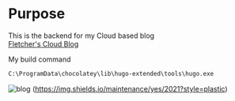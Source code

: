 # Purpose

This is the backend for my Cloud based blog  
[Fletcher's Cloud Blog](https://cloud.fskelly.com)

My build command

```bash
C:\ProgramData\chocolatey\lib\hugo-extended\tools\hugo.exe
```
![blog](https://img.shields.io/website-up-down-green-red/https/cloud.fskelly.com.svg)
(https://img.shields.io/maintenance/yes/2021?style=plastic)
